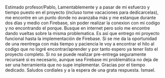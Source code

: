 Estimado profesor/Pablo, Lamentablemente y a pasar de mi esfuerzo y tiempo puesto en el proyecto (incluso tome vacaciones para dedicarcelas),
me encontre en un punto donde no avanzaba más y me estanque durante dos días y medio con Firebase, sin poder realizar la conexion con mi
codigo y no encontrando el porque. Busque en internet pero solo me encontre dando vueltas sobre la misma problematica. Es así que entrego mi
proyecto funcional hasta la implementación de Firebase. Si se me da la oportunidad de una reentrega con más tiempo y paciencia le voy a
encontrar el hilo al codigo que no logré encontrar/aprender y por tanto espero ya tener listo el proyecto completo. Si no se puede realizar
pre-entrega seguramente recursaré si es necesario, aunque sea Firebase mi problemática no deja de ser una herramienta que no supe implementar.
Gracias por el tiempo dedicado. Saludos cordiales y a la espera de una grata respuesta. Ismael.
